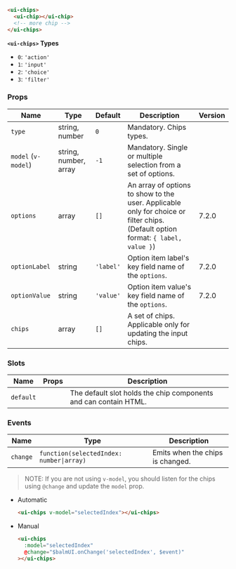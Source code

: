 ```html
<ui-chips>
  <ui-chip></ui-chip>
  <!-- more chip -->
</ui-chips>
```

**`<ui-chips>` Types**

- `0`: `'action'`
- `1`: `'input'`
- `2`: `'choice'`
- `3`: `'filter'`

### Props

| Name                | Type                  | Default   | Description                                                                                                                      | Version |
| ------------------- | --------------------- | --------- | -------------------------------------------------------------------------------------------------------------------------------- | ------- |
| `type`              | string, number        | `0`       | Mandatory. Chips types.                                                                                                          |         |
| `model` (`v-model`) | string, number, array | `-1`      | Mandatory. Single or multiple selection from a set of options.                                                                   |         |
| `options`           | array                 | `[]`      | An array of options to show to the user. Applicable only for choice or filter chips. (Default option format: `{ label, value }`) | 7.2.0   |
| `optionLabel`       | string                | `'label'` | Option item label's key field name of the `options`.                                                                             | 7.2.0   |
| `optionValue`       | string                | `'value'` | Option item value's key field name of the `options`.                                                                             | 7.2.0   |
| `chips`             | array                 | `[]`      | A set of chips. Applicable only for updating the input chips.                                                                    |         |

### Slots

| Name      | Props | Description                                                      |
| --------- | ----- | ---------------------------------------------------------------- |
| `default` |       | The default slot holds the chip components and can contain HTML. |

### Events

| Name     | Type                                     | Description                      |
| -------- | ---------------------------------------- | -------------------------------- |
| `change` | `function(selectedIndex: number\|array)` | Emits when the chips is changed. |

> NOTE: If you are not using `v-model`, you should listen for the chips using `@change` and update the `model` prop.

- Automatic

  ```html
  <ui-chips v-model="selectedIndex"></ui-chips>
  ```

- Manual

  ```html
  <ui-chips
    :model="selectedIndex"
    @change="$balmUI.onChange('selectedIndex', $event)"
  ></ui-chips>
  ```
